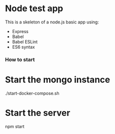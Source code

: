 # Node test app

This is a skeleton of a node.js basic app using:
- Express
- Babel
- Babel ESLint
- ES6 syntax

### How to start

  # Start the mongo instance
  ./start-docker-compose.sh

  # Start the server
  npm start
